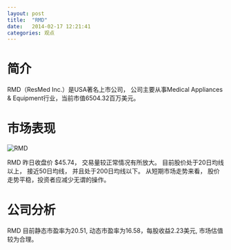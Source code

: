 ```yaml
---
layout: post
title:  "RMD"
date:   2014-02-17 12:21:41
categories: 观点
---
```


# 简介
RMD（ResMed Inc.）是USA著名上市公司，
公司主要从事Medical Appliances & Equipment行业，当前市值6504.32百万美元。

# 市场表现

![RMD](http://finviz.com/chart.ashx?t=RMD&ty=c&ta=1&p=d&s=l)

RMD 昨日收盘价 $45.74，
交易量较正常情况有所放大。
目前股价处于20日均线以上，
接近50日均线，
并且处于200日均线以下。
从短期市场走势来看，
股价走势平稳，投资者应减少无谓的操作。

# 公司分析
RMD 目前静态市盈率为20.51, 动态市盈率为16.58，每股收益2.23美元,
市场估值较为合理。
